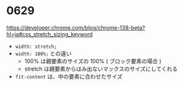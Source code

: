# 0629

https://developer.chrome.com/blog/chrome-138-beta?hl=ja#css_stretch_sizing_keyword

- `width: stretch;`
- `width: 100%;` との違い
  - 100% は親要素のサイズの 100% ( ブロック要素の場合 )
  - stretch は親要素からはみ出ないマックスのサイズにしてくれる
- `fit-content` は、中の要素に合わせたサイズ
